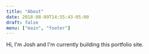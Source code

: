 ```yaml
---
title: "About"
date: 2018-08-09T14:55:43-05:00
draft: false
menu: ["main", "footer"]
---
```


Hi, I'm Josh and I'm currently building this portfolio site.